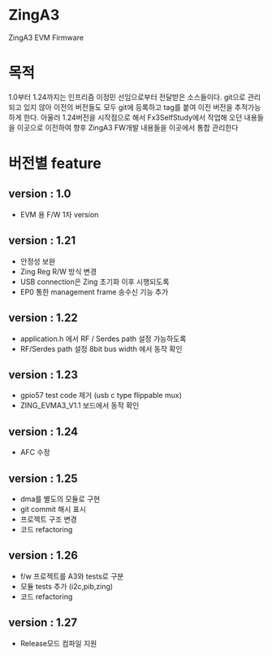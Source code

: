 # ZingA3
ZingA3 EVM Firmware

# 목적
1.0부터 1.24까지는 인프리즘 이정민 선임으로부터 전달받은 소스들이다.
git으로 관리되고 있지 않아 이전의 버전들도 모두 git에 등록하고 tag를 붙여 이전 버전을 추적가능하게 한다.
아울러 1.24버전을 시작점으로 해서 Fx3SelfStudy에서 작업해 오던 내용들을 이곳으로 이전하여 향후 ZingA3 FW개발 내용들을 이곳에서 통합 관리한다

# 버전별 feature
## version : 1.0
- EVM 용 F/W 1차 version

## version : 1.21
- 안정성 보완
- Zing Reg R/W 방식 변경
- USB connection은 Zing 초기화 이후 시행되도록
- EP0 통한 management frame 송수신 기능 추가

## version : 1.22
- application.h 에서 RF / Serdes path 설정 가능하도록
- RF/Serdes path 설정 8bit bus width 에서 동작 확인

## version : 1.23
- gpio57 test code 제거 (usb c type flippable mux)
- ZING_EVMA3_V1.1 보드에서 동작 확인

## version : 1.24
- AFC 수정

## version : 1.25
- dma를 별도의 모듈로 구현
- git commit 해시 표시
- 프로젝트 구조 변경
- 코드 refactoring
  
## version : 1.26
- f/w 프로젝트를 A3와 tests로 구분
- 모듈 tests 추가 (i2c,pib,zing)
- 코드 refactoring

## version : 1.27
- Release모드 컴파일 지원
